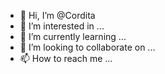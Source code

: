 - 👋 Hi, I’m @Cordita
- 👀 I’m interested in ...
- 🌱 I’m currently learning ...
- 💞️ I’m looking to collaborate on ...
- 📫 How to reach me ...

<!---
Cordita/Cordita is a ✨ special ✨ repository because its `README.md` (this file) appears on your GitHub profile.
You can click the Preview link to take a look at your changes.
--->
